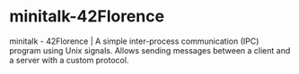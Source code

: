 # minitalk-42Florence
minitalk - 42Florence | A simple inter-process communication (IPC) program using Unix signals. Allows sending messages between a client and a server with a custom protocol.

